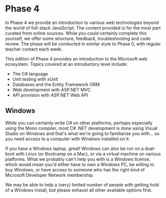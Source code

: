 # Phase 4

In Phase 4 we provide an introduction to various web technologies beyond the world of full-stack JavaScript. The content provided is for the most part curated from online sources. While you could certainly complete this yourself, we offer some structure, feedback, troubleshooting and code review. The phase will be conducted in similar style to Phase 0, with regular teacher contact each week.

This edition of Phase 4 provides an introduction to the Microsoft web ecosystem. Topics covered at an introductory level include:

 - The C# language
 - Unit testing with xUnit
 - Databases and the Entity Framework ORM
 - Web development with ASP.NET MVC
 - API provision with ASP.NET Web API


## Windows

While you can certainly write C# on other platforms, perhaps especially using the Mono compiler, most C# .NET development is done using Visual Studio on Windows and that's what we're going to familiarise you with... so you need access to a computer with Windows installed on it.

If you have a Windows laptop, great! Windows can also be run on a dual-boot with Linux (or Bootcamp on a Mac), or via a virtual machine on various platforms. What we probably can't help you with is a Windows license, which would mean you'd either have to own a Windows PC, be willing to buy Windows, or have access to someone who has the right kind of Microsoft Developer Network membership.

We may be able to help a (very) limited number of people with getting hold of a Windows install, but please exhaust all other available options first.
